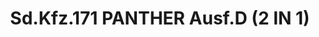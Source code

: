 ---
layout: product
title: "Sd.Kfz.171 PANTHER Ausf.D (2 IN 1)"
price: "3600" 
desc: "Maketa"
img_path: "/assets/img/DRA7547.webp"
brand: "Dragon"
available: false
special_offer: false
new: false
soon: false
cat: "010000"
subcat: "010600"
subsubcat: "0N/A"
sifra: "DRA7547"
popular: false
---